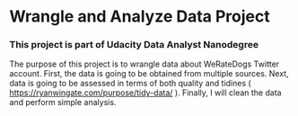 # Wrangle and Analyze Data Project

### This project is part of Udacity Data Analyst Nanodegree

The purpose of this project is to wrangle data about WeRateDogs Twitter account. First, the data is going to be obtained
from multiple sources. Next, data is going to be assessed in terms of both quality and tidines ( https://ryanwingate.com/purpose/tidy-data/ ). Finally, I will clean the data and perform simple analysis.
